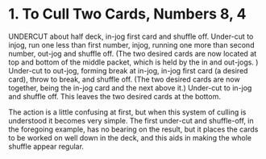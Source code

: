 # 1. To Cull Two Cards, Numbers 8, 4

UNDERCUT about half deck, in-jog first card and shuffle off. Under-cut to injog, run one less than first number, injog, running one more than second number, out-jog and shuffle off. (The two desired cards are now located at top and bottom of the middle packet, which is held by the in and out-jogs. ) Under-cut to out-jog, forming break at in-jog, in-jog first card (a desired card), throw to break, and shuffle off. (The two desired cards are now together, being the in-jog card and the next above it.) Under-cut to in-jog and shuffle off. This leaves the two desired cards at the bottom.

The action is a little confusing at first, but when this system of culling is understood it becomes very simple. The first under-cut and shuffle-off, in the foregoing example, has no bearing on the result, but it places the cards to be worked on well down in the deck, and this aids in making the whole shuffle appear regular.
